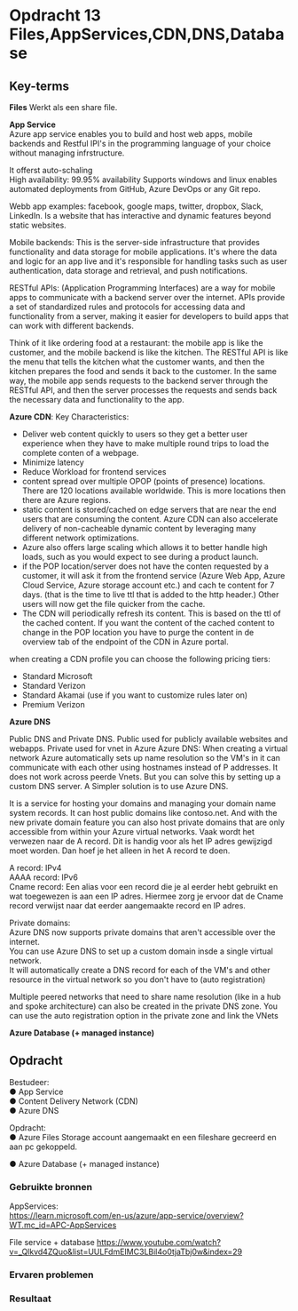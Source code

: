 # Opdracht 13 Files,AppServices,CDN,DNS,Database



## Key-terms
 **Files** 
Werkt als een share file. 

 **App Service**   
 Azure app service enables you to build and host web apps, mobile backends and Restful IPI's in the programming language of your choice without managing infrstructure. 

It offerst auto-schaling  
High availability: 99.95% availability
Supports windows and linux
enables automated deployments from GitHub, Azure DevOps or any Git repo.

Webb app examples: facebook, google maps, twitter, dropbox, Slack, LinkedIn. Is a website that has interactive and dynamic features beyond static websites. 

Mobile backends: This is the server-side infrastructure that provides functionality and data storage for mobile applications. It's where the data and logic for an app live and it's responsible for handling tasks such as user authentication, data storage and retrieval, and push notifications.

RESTful APIs:  (Application Programming Interfaces) are a way for mobile apps to communicate with a backend server over the internet. APIs provide a set of standardized rules and protocols for accessing data and functionality from a server, making it easier for developers to build apps that can work with different backends.

Think of it like ordering food at a restaurant: the mobile app is like the customer, and the mobile backend is like the kitchen. The RESTful API is like the menu that tells the kitchen what the customer wants, and then the kitchen prepares the food and sends it back to the customer. In the same way, the mobile app sends requests to the backend server through the RESTful API, and then the server processes the requests and sends back the necessary data and functionality to the app.


**Azure CDN**: 
Key Characteristics:  
- Deliver web content quickly to users so they get a better user experience when they have to make multiple round trips to load the complete conten of a webpage.
- Minimize latency  
- Reduce Workload for frontend services
- content spread over multiple OPOP (points of presence) locations. There are 120 locations available worldwide. This is more locations then there are Azure regions.
- static content is stored/cached on edge servers that are near the end users that are consuming the content. Azure CDN can also accelerate delivery of non-cacheable dynamic content by leveraging many different network optimizations.
- Azure also offers large scaling which allows it to better handle high loads, such as you would expect to see during a product launch. 
- if the POP location/server does not have the conten requested by a customer, it will ask it from the frontend service (Azure Web App, Azure Cloud Service, Azure storage account etc.) and cach te content for 7 days. (that is the time to live ttl that is added to the http header.) Other users will now get the file quicker from the cache. 
- The CDN will periodically refresh its content. This is based on the ttl of the cached content. If you want the content of the cached content to change in the POP location you have to purge the content in de overview tab of the endpoint of the CDN in Azure portal. 

when creating a CDN profile you can choose the following pricing tiers:  
- Standard Microsoft  
- Standard Verizon  
- Standard Akamai  (use if you want to customize rules later on)
- Premium Verizon

 **Azure DNS**

 Public DNS and Private DNS.
 Public used for publicly available websites and webapps.
 Private used for vnet in Azure
 Azure DNS: When creating a virtual network Azure automatically sets up name resolution so the VM's in it can communicate with each other using hostnames instead of P addresses. It does not work across peerde Vnets. But you can solve this by setting up a custom DNS server. A Simpler solution is to use Azure DNS.  

 It is a service for hosting your domains and managing your domain name system records. 
 It can host public domains like contoso.net. And with the new private domain feature you can also host private domains that are only accessible from within your Azure virtual networks. Vaak wordt het verwezen naar de A record. Dit is handig voor als het IP adres gewijzigd moet worden. Dan hoef je het alleen in het A record te doen. 

A record: IPv4  
AAAA record: IPv6   
Cname record: Een alias voor een record die je al eerder hebt gebruikt en wat toegewezen is aan een IP adres. Hiermee zorg je ervoor dat de Cname record verwijst naar dat eerder aangemaakte record en IP adres.  


Private domains:   
Azure DNS now supports private domains that aren't accessible over the internet.   
You can use Azure DNS to set up a custom domain insde a single virtual network.   
It will automatically create a DNS record for each of  the VM's and other resource in the virtual network so you don't have to (auto registration)

Multiple peered networks that need to share name resolution (like in a hub and spoke architecture) can also be created in the private DNS zone. You can use the auto registration option in the private zone and link the VNets  
 

 **Azure Database (+ managed instance)**


## Opdracht
Bestudeer:  
●	App Service   
●	Content Delivery Network (CDN) 	  
●	Azure DNS 					

Opdracht:  
●	Azure Files 
Storage account aangemaakt en een fileshare gecreerd en aan pc gekoppeld.

●	Azure Database (+ managed instance) 	

### Gebruikte bronnen
AppServices:  
https://learn.microsoft.com/en-us/azure/app-service/overview?WT.mc_id=APC-AppServices 

File service + database
https://www.youtube.com/watch?v=_Qlkvd4ZQuo&list=UULFdmEIMC3LBil4o0tjaTbj0w&index=29



### Ervaren problemen


### Resultaat
